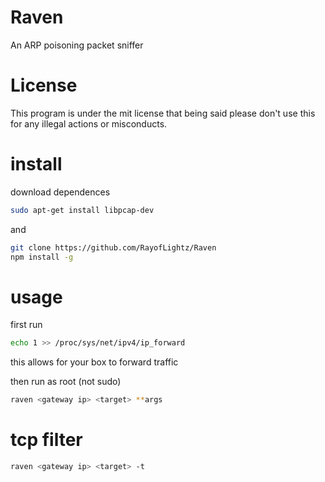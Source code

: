 # Raven
An ARP poisoning packet sniffer

# License
This program is under the mit license that being said please don't use this for any illegal actions or misconducts.

# install
download dependences
```bash
sudo apt-get install libpcap-dev
```
and
```bash
git clone https://github.com/RayofLightz/Raven
npm install -g
```
# usage
first run
```bash
echo 1 >> /proc/sys/net/ipv4/ip_forward
```
this allows for your box to forward traffic

then run as root (not sudo)
```bash
raven <gateway ip> <target> **args
```
# tcp filter
```bash
raven <gateway ip> <target> -t
```
